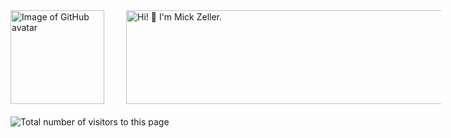 <div style="display: flex">
    <img alt="Image of GitHub avatar" height="150" src="https://octodex.github.com/images/daftpunktocat-guy.gif" title="daftpunktocat"/>
    <img alt="Hi! 👋
I&#39;m Mick Zeller." height="150" src="https://readme-typing-svg.demolab.com?font=Fira+Code&amp;size=23&amp;duration=2000&amp;pause=200&amp;color=FF9900&amp;multiline=true&amp;repeat=false&amp;width=450&amp;height=100&amp;lines=Hi!+%F0%9F%91%8B+;I&#39;m+Mick+Zeller." title="Hi!" width="550" style="margin-left: 35px;"/>
</div>

<img alt="Total number of visitors to this page" src="https://komarev.com/ghpvc/?username=mickzeller&amp;label=The%20Golden%20Tally&amp;color=dbe000&amp;style=flat&quot;" title="Golden Tally" style="margin: 20px 0 0 0"/>
